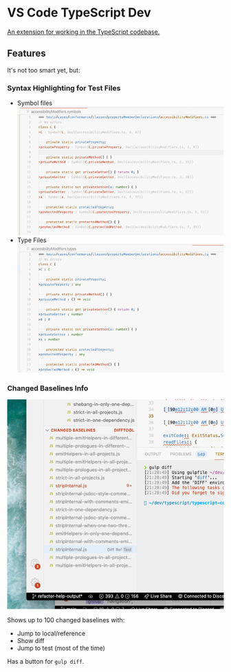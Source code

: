 # VS Code TypeScript Dev

[An extension for working in the TypeScript codebase.](https://marketplace.visualstudio.com/items?itemName=Orta.vscode-typescript-dev&ssr=false)

## Features

It's not too smart yet, but:

### Syntax Highlighting for Test Files

- Symbol files ![](./screenshots/symbols.png)
- Type Files ![](./screenshots/types.png)

### Changed Baselines Info

![](./screenshots/baselines.png)

Shows up to 100 changed baselines with:

 - Jump to local/reference
 - Show diff
 - Jump to test (most of the time)

Has a button for `gulp diff`.